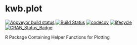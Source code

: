 # kwb.plot

[![Appveyor build status](https://ci.appveyor.com/api/projects/status/ljocere3ptnxw589/branch/master?svg=true)](https://ci.appveyor.com/project/KWB-R/kwb-plot/branch/master)
[![Build Status](https://travis-ci.org/KWB-R/kwb.plot.svg?branch=master)](https://travis-ci.org/KWB-R/kwb.plot)
[![codecov](https://codecov.io/github/KWB-R/kwb.plot/branch/master/graphs/badge.svg)](https://codecov.io/github/KWB-R/kwb.plot)
[![lifecycle](https://img.shields.io/badge/lifecycle-stable-brightgreen.svg)](https://www.tidyverse.org/lifecycle/#stable)
[![CRAN_Status_Badge](http://www.r-pkg.org/badges/version/kwb.plot)](http://cran.r-project.org/package=kwb.plot)

R Package Containing Helper Functions for Plotting